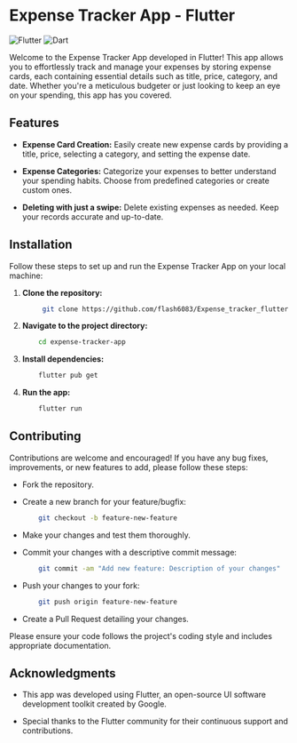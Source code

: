 # Expense Tracker App - Flutter

![Flutter](https://img.shields.io/badge/Flutter-v2.5-blue)
![Dart](https://img.shields.io/badge/Dart-v2.14.4-blue)

Welcome to the Expense Tracker App developed in Flutter! This app allows you to effortlessly track and manage your expenses by storing expense cards, each containing essential details such as title, price, category, and date. Whether you're a meticulous budgeter or just looking to keep an eye on your spending, this app has you covered.


## Features

- **Expense Card Creation:** Easily create new expense cards by providing a title, price, selecting a category, and setting the expense date.

- **Expense Categories:** Categorize your expenses to better understand your spending habits. Choose from predefined categories or create custom ones.

- **Deleting with just a swipe:** Delete existing expenses as needed. Keep your records accurate and up-to-date.

## Installation

Follow these steps to set up and run the Expense Tracker App on your local machine:

1. **Clone the repository:**

   ```bash
        git clone https://github.com/flash6083/Expense_tracker_flutter.git
    ```
2. **Navigate to the project directory:**

    ```bash
        cd expense-tracker-app
    ``` 
3. **Install dependencies:**

    ```bash
        flutter pub get
    ``` 
4. **Run the app:**

    ```bash
        flutter run
    ``` 
## Contributing

Contributions are welcome and encouraged! If you have any bug fixes, improvements, or new features to add, please follow these steps:

- Fork the repository.
- Create a new branch for your feature/bugfix:

    ```bash
        git checkout -b feature-new-feature
    ```
- Make your changes and test them thoroughly.

- Commit your changes with a descriptive commit message:

    ```bash
        git commit -am "Add new feature: Description of your changes"
    ```
- Push your changes to your fork:

    ```bash
        git push origin feature-new-feature
    ```
- Create a Pull Request detailing your changes.

Please ensure your code follows the project's coding style and includes appropriate documentation.

## Acknowledgments

- This app was developed using Flutter, an open-source UI software development toolkit created by Google.

- Special thanks to the Flutter community for their continuous support and contributions.